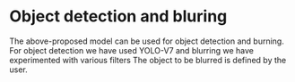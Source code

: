 # Object detection and bluring 
The above-proposed model can be used for object detection and burning.
For object detection we have used YOLO-V7 and blurring we have experimented with various filters
The object to be blurred is defined by the user.
